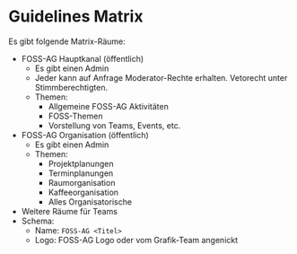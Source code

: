 # Guidelines Matrix

Es gibt folgende Matrix-Räume:

- FOSS-AG Hauptkanal (öffentlich)
  - Es gibt einen Admin
  - Jeder kann auf Anfrage Moderator-Rechte erhalten. Vetorecht unter Stimmberechtigten.
  - Themen:
    - Allgemeine FOSS-AG Aktivitäten
    - FOSS-Themen
    - Vorstellung von Teams, Events, etc.
- FOSS-AG Organisation (öffentlich)
  - Es gibt einen Admin
  - Themen:
    - Projektplanungen
    - Terminplanungen
    - Raumorganisation
    - Kaffeeorganisation
    - Alles Organisatorische
- Weitere Räume für Teams
- Schema:
  - Name: `FOSS-AG <Titel>`
  - Logo: FOSS-AG Logo oder vom Grafik-Team angenickt
